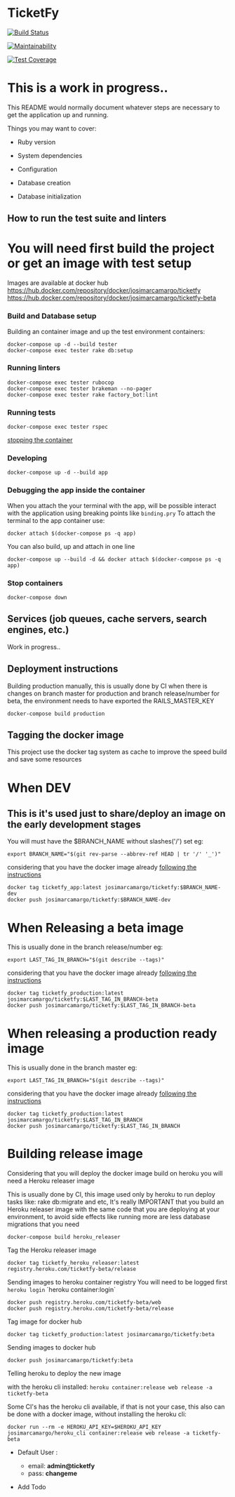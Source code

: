 # TicketFy

[![Build Status](https://semaphoreci.com/api/v1/ticketfy/ticketfy/branches/master/badge.svg)](https://semaphoreci.com/ticketfy/ticketfy)

[![Maintainability](https://api.codeclimate.com/v1/badges/c8f29240ac491a6cfb03/maintainability)](https://codeclimate.com/github/JosimarCamargo/ticketfy/maintainability)

[![Test Coverage](https://api.codeclimate.com/v1/badges/c8f29240ac491a6cfb03/test_coverage)](https://codeclimate.com/github/JosimarCamargo/ticketfy/test_coverage)

# This is a work in progress..

This README would normally document whatever steps are necessary to get the
application up and running.

Things you may want to cover:

* Ruby version

* System dependencies

* Configuration

* Database creation

* Database initialization

## How to run the test suite and linters

# You will need first build the project or get an image with test setup
Images are available at docker hub
https://hub.docker.com/repository/docker/josimarcamargo/ticketfy
https://hub.docker.com/repository/docker/josimarcamargo/ticketfy-beta

### Build and Database setup
Building an container image and up the test environment containers:
```shell
docker-compose up -d --build tester
docker-compose exec tester rake db:setup
```

### Running linters
```shell
docker-compose exec tester rubocop
docker-compose exec tester brakeman --no-pager
docker-compose exec tester rake factory_bot:lint
```

### Running tests
```shell
docker-compose exec tester rspec
```
[stopping the container](#Stop-containers)

### Developing
```shell
docker-compose up -d --build app
```

### Debugging the app inside the container
When you attach the your terminal with the app, will be possible interact with the application using breaking points like `binding.pry`
To attach the terminal to the app container use:
```shell
docker attach $(docker-compose ps -q app)
```

You can also build, up and attach in one line
```shell
docker-compose up --build -d && docker attach $(docker-compose ps -q app)
```

### Stop containers
```shell
docker-compose down
```

## Services (job queues, cache servers, search engines, etc.)
Work in progress..

## Deployment instructions

Building production manually, this is usually done by CI when there is changes on branch master for production and branch release/number for beta, the environment needs to have exported the RAILS_MASTER_KEY

```shell
docker-compose build production
```

## Tagging the docker image
This project use the docker tag system as cache to improve the speed build and save some resources

# When DEV
## This is it's used just to share/deploy an image on the early development stages
You will must have the $BRANCH_NAME without slashes('/') set eg:
```shell
export BRANCH_NAME="$(git rev-parse --abbrev-ref HEAD | tr '/' '_')"
```

considering that you have the docker image already [following the instructions](#Developing)
```shell
docker tag ticketfy_app:latest josimarcamargo/ticketfy:$BRANCH_NAME-dev
docker push josimarcamargo/ticketfy:$BRANCH_NAME-dev
```

# When Releasing a beta image
This is usually done in the branch release/number eg:
```shell
export LAST_TAG_IN_BRANCH="$(git describe --tags)"
```

considering that you have the docker image already [following the instructions](#Deployment-instructions)
```shell
docker tag ticketfy_production:latest josimarcamargo/ticketfy:$LAST_TAG_IN_BRANCH-beta
docker push josimarcamargo/ticketfy:$LAST_TAG_IN_BRANCH-beta
```

# When releasing a production ready image
This is usually done in the branch master eg:
```shell
export LAST_TAG_IN_BRANCH="$(git describe --tags)"
```

considering that you have the docker image already [following the instructions](#Deployment-instructions)
```shell
docker tag ticketfy_production:latest josimarcamargo/ticketfy:$LAST_TAG_IN_BRANCH
docker push josimarcamargo/ticketfy:$LAST_TAG_IN_BRANCH
```

# Building release image
Considering that you will deploy the docker image build on heroku you will need a Heroku releaser image

This is usually done by CI, this image used only by heroku to run deploy tasks like: rake db:migrate and etc, It's really IMPORTANT that you build an Heroku releaser image
with the same code that you are deploying at your environment, to avoid side effects like running more are less database migrations that you need

```shell
docker-compose build heroku_releaser
```

Tag the Heroku releaser image
```shell
docker tag ticketfy_heroku_releaser:latest registry.heroku.com/ticketfy-beta/release
```

Sending images to heroku container registry
You will need to be logged first `heroku login`
´heroku container:login`
```shell
docker push registry.heroku.com/ticketfy-beta/web
docker push registry.heroku.com/ticketfy-beta/release
```

Tag image for docker hub
```shell
docker tag ticketfy_production:latest josimarcamargo/ticketfy:beta
```

Sending images to docker hub
```shell
docker push josimarcamargo/ticketfy:beta
```


Telling heroku to deploy the new image

with the heroku cli installed: `heroku container:release web release -a ticketfy-beta`

Some CI's has the heroku cli available, if that is not your case, this also can be done with a docker image, without installing the heroku cli:
```shell
docker run --rm -e HEROKU_API_KEY=$HEROKU_API_KEY josimarcamargo/heroku_cli container:release web release -a ticketfy-beta
```

* Default User :
  - email: **admin@ticketfy**
  - pass: **changeme**

* Add Todo
